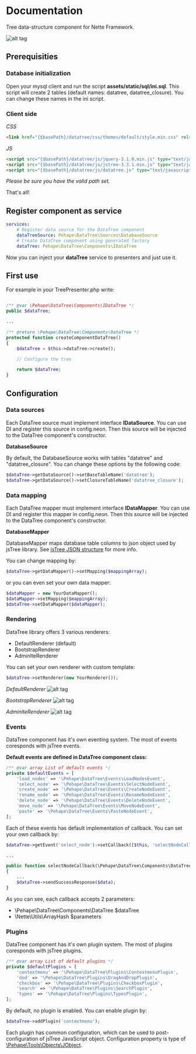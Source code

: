 Documentation
======

Tree data-structure component for Nette Framework.

![alt tag](https://raw.githubusercontent.com/pehape/data-tree/assets/static/images/tree-example.png)

Prerequisities
------------

### Database initialization ###

Open your mysql client and run the script **assets/static/sql/ini.sql**. This script will create 2 tables (default names: datatree, datatree_closure). You can change these names in the ini script.

### Client side ###

*CSS*

```html
<link href="{$basePath}/datatree/css/themes/default/style.min.css" rel="stylesheet" type="text/css">
```

*JS*

```html
<script src="{$basePath}/datatree/js/jquery-3.1.0.min.js" type="text/javascript"></script>
<script src="{$basePath}/datatree/js/jstree-3.3.1.min.js" type="text/javascript"></script>
<script src="{$basePath}/datatree/js/datatree.js" type="text/javascript"></script>
```

*Please be sure you have the valid path set.*

That's all!

Register component as service
------------

```yml
services:
	# Register data source for the DataTree component
	dataTreeSource: Pehape\DataTree\Sources\DatabaseSource
	# Create DataTree component using generated factory 
	dataTree: Pehape\DataTree\Components\IDataTree
``` 

Now you can inject your **dataTree** service to presenters and just use it.

First use
------------

For example in your TreePresenter.php write:

```php

/** @var \Pehape\DataTree\Components\IDataTree */
public $dataTree;

...

/** @return \Pehape\DataTree\Components\DataTree */
protected function createComponentDataTree()
{
	$dataTree = $this->dataTree->create();

	// Configure the tree

	return $dataTree;
}


```

Configuration
------------

### Data sources ###

Each DataTree source must implement interface **IDataSource**. You can use DI and register this source in config.neon. Then this source will be injected to the DataTree component's constructor.

**DatabaseSource**

By default, the DatabaseSource works with tables "datatree" and "datatree_closure". You can change these options by the following code:

```php
$dataTree->getDataSource()->setBaseTableName('datatree');
$dataTree->getDataSource()->setClosureTableName('datatree_closure');
```

### Data mapping ###
Each DataTree mapper must implement interface **IDataMapper**. You can use DI and register this mapper in config.neon. Then this source will be injected to the DataTree component's constructor.

**DatabaseMapper**

DatabaseMapper maps database table columns to json object used by jsTree library. See [jsTree JSON structure](https://www.jstree.com/docs/json/) for more info.

You can change mapping by:

```php
$dataTree->getDataMapper()->setMapping($mappingArray);
```

or you can even set your own data mapper:

```php
$dataMapper = new YourDataMapper();
$dataMapper->setMapping($mappingArray);
$dataTree->setDataMapper($dataMapper);
```

### Rendering ###

DataTree library offers 3 various renderers:

* DefaultRenderer (default)
* BootstrapRenderer
* AdminlteRenderer

You can set your own renderer with custom template:

```php
$dataTree->setRenderer(new YourRenderer());
```

*DefaultRenderer*
![alt tag](https://raw.githubusercontent.com/pehape/data-tree/assets/static/images/render-default.png)

*BootstrapRenderer*
![alt tag](https://raw.githubusercontent.com/pehape/data-tree/assets/static/images/render-bootstrap.png)

*AdminlteRenderer*
![alt tag](https://raw.githubusercontent.com/pehape/data-tree/assets/static/images/render-adminlte.png)

### Events ###

DataTree component has it's own eventing system. The most of events coresponds with jsTree events.

**Default events are defined in DataTree component class:**

```php
/** @var array List of default events */
private $defaultEvents = [
	'load_nodes' => '\Pehape\DataTree\Events\LoadNodesEvent',
	'select_node' => '\Pehape\DataTree\Events\SelectNodeEvent',
	'create_node' => '\Pehape\DataTree\Events\CreateNodeEvent',
	'rename_node' => '\Pehape\DataTree\Events\RenameNodeEvent',
	'delete_node' => '\Pehape\DataTree\Events\DeleteNodeEvent',
	'move_node' => '\Pehape\DataTree\Events\MoveNodeEvent',
	'paste' => '\Pehape\DataTree\Events\PasteNodeEvent',
];
```

Each of these events has default implementation of callback. You can set your own callback by:

```php
$dataTree->getEvent('select_node')->setCallback([$this, 'selectNodeCallback']);

...

public function selectNodeCallback(\Pehape\DataTree\Components\DataTree $dataTree, \Nette\Utils\ArrayHash $parameters)
{
	...
	$dataTree->sendSuccessResponse($data);
}
```

As you can see, each callback accepts 2 parameters:

* \Pehape\DataTree\Components\DataTree $dataTree
* \Nette\Utils\ArrayHash $parameters


### Plugins ###

DataTree component has it's own plugin system. The most of plugins coresponds with jsTree plugins.

```php
/** @var array List of default plugins */
private $defaultPlugins = [
	'contextmenu' => '\Pehape\DataTree\Plugins\ContextmenuPlugin',
	'dnd' => '\Pehape\DataTree\Plugins\DragAndDropPlugin',
	'checkbox' => '\Pehape\DataTree\Plugins\CheckboxPlugin',
	'search' => '\Pehape\DataTree\Plugins\SearchPlugin',
	'types' => '\Pehape\DataTree\Plugins\TypesPlugin',
];
```

By default, no plugin is enabled. You can enable plugin by:

```php
$dataTree->addPlugin('contextmenu');
```

Each plugin has common configuration, which can be used to post-configuration of jsTree JavaScript object. Configuration property is type of [\Pehape\Tools\Objects\JObject](https://github.com/pehape/tools/blob/master/docs/en/index.md#3-javascript-object-jobject).
